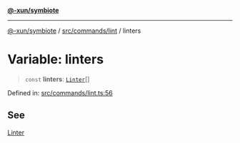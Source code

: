 [**@-xun/symbiote**](../../../../README.md)

***

[@-xun/symbiote](../../../../README.md) / [src/commands/lint](../README.md) / linters

# Variable: linters

> `const` **linters**: [`Linter`](../enumerations/Linter.md)[]

Defined in: [src/commands/lint.ts:56](https://github.com/Xunnamius/symbiote/blob/023107e8d1856ee3cd449bab77222ba9d9fdb206/src/commands/lint.ts#L56)

## See

[Linter](../enumerations/Linter.md)
